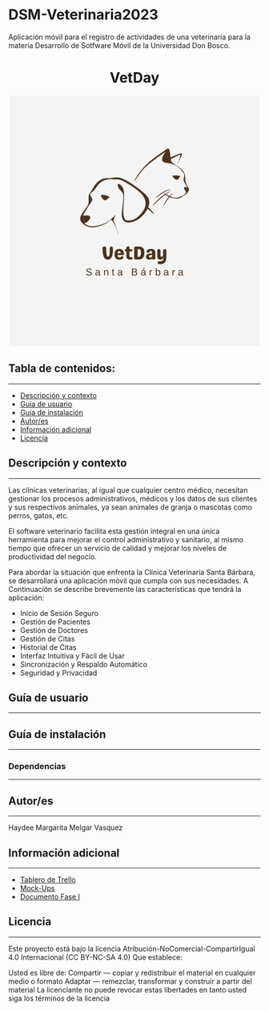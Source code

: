 # DSM-Veterinaria2023
Aplicación móvil para el registro de actividades de una veterinaria para la materia Desarrollo de Sotfware Móvil de la Universidad Don Bosco.

<h1 align="center">VetDay</h1>
<p align="center"><img src="https://github.com/hmmvasquez/DSM-Veterinaria2023/blob/main/assets/Vetday-logo.png"/></p> 

## Tabla de contenidos:
---

- [Descripción y contexto](#descripción-y-contexto)
- [Guía de usuario](#guía-de-usuario)
- [Guía de instalación](#guía-de-instalación)
- [Autor/es](#autores)
- [Información adicional](#información-adicional)
- [Licencia](#licencia)

## Descripción y contexto
---
Las clínicas veterinarias, al igual que cualquier centro médico, necesitan gestionar  los procesos administrativos, médicos y los datos de sus clientes y sus respectivos animales, ya sean animales de granja o mascotas como perros, gatos, etc. 

El software veterinario facilita esta gestión integral en una única herramienta para mejorar el control administrativo y sanitario, al mismo tiempo que ofrecer un servicio de calidad y mejorar los niveles de productividad del negocio.

Para abordar la situación que enfrenta la Clínica Veterinaria Santa Bárbara, se desarrollará una aplicación móvil que cumpla con sus necesidades. A Continuación se describe brevemente las características que tendrá la aplicación:

- Inicio de Sesión Seguro
- Gestión de Pacientes
- Gestión de Doctores
- Gestión de Citas
- Historial de Citas
- Interfaz Intuitiva y Fácil de Usar
- Sincronización y Respaldo Automático
- Seguridad y Privacidad

## Guía de usuario
---

 	
## Guía de instalación
---


### Dependencias
---


## Autor/es
---
Haydee Margarita Melgar Vasquez

## Información adicional
---
- [Tablero de Trello](https://trello.com/b/MEy335My/dsm-veterinaria2023)
- [Mock-Ups](https://www.figma.com/file/FnFsKTzsmxlRdi476Feh0v/VetDay?type=design&node-id=2%3A2364&mode=design&t=Izqbru0ewOTjo0pK-1)
- [Documento Fase I](https://github.com/hmmvasquez/DSM-Veterinaria2023/blob/main/assets/DSM-VetDay.pdf)

## Licencia 
---
Este proyecto está bajo la licencia Atribución-NoComercial-CompartirIgual 4.0 Internacional (CC BY-NC-SA 4.0) Que establece:

Usted es libre de: Compartir — copiar y redistribuir el material en cualquier medio o formato Adaptar — remezclar, transformar y construir a partir del material La licenciante no puede revocar estas libertades en tanto usted siga los términos de la licencia
